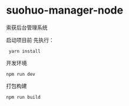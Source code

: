 # suohuo-manager-node
索获后台管理系统

启动项目前
先执行：
```
 yarn install
```
开发环境
```
npm run dev
```
打包构建
```
npm run build
```